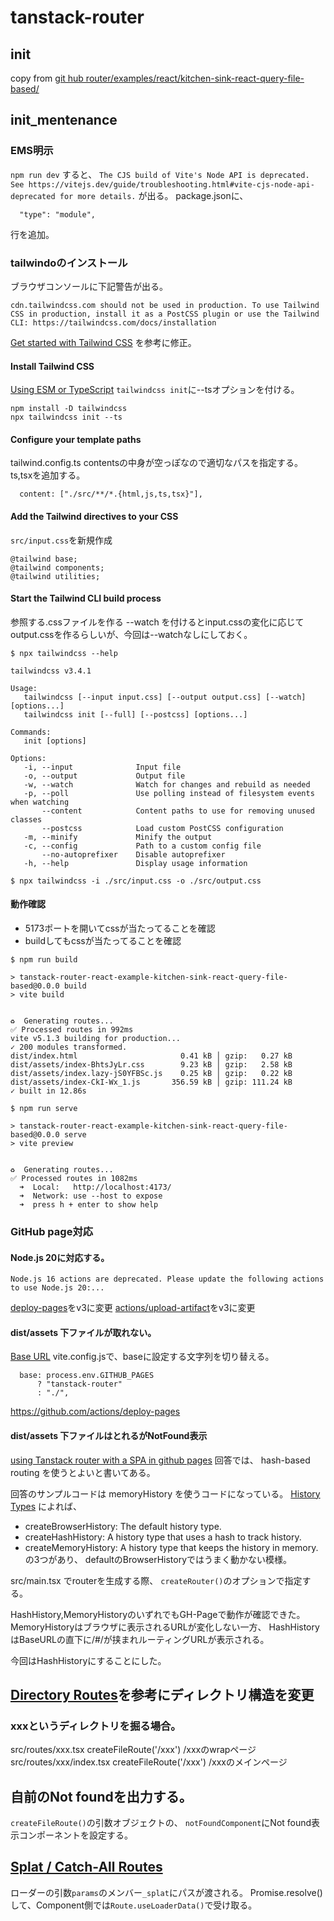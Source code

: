 # tanstack-router
## init
copy from [git hub router/examples/react/kitchen-sink-react-query-file-based/](https://github.com/TanStack/router/tree/main/examples/react/kitchen-sink-react-query-file-based)

## init_mentenance
### EMS明示
`npm run dev` すると、
`The CJS build of Vite's Node API is deprecated. See https://vitejs.dev/guide/troubleshooting.html#vite-cjs-node-api-deprecated for more details.`
が出る。
package.jsonに、
```
  "type": "module",
```
行を追加。
### tailwindoのインストール
ブラウザコンソールに下記警告が出る。
```
cdn.tailwindcss.com should not be used in production. To use Tailwind CSS in production, install it as a PostCSS plugin or use the Tailwind CLI: https://tailwindcss.com/docs/installation
```
[Get started with Tailwind CSS](https://tailwindcss.com/docs/installation) を参考に修正。
#### Install Tailwind CSS
[Using ESM or TypeScript](https://tailwindcss.com/docs/configuration#using-esm-or-type-script)
`tailwindcss init`に--tsオプションを付ける。
```
npm install -D tailwindcss
npx tailwindcss init --ts
```

#### Configure your template paths
tailwind.config.ts
contentsの中身が空っぽなので適切なパスを指定する。
ts,tsxを追加する。
```
  content: ["./src/**/*.{html,js,ts,tsx}"],
```

#### Add the Tailwind directives to your CSS
`src/input.css`を新規作成
```
@tailwind base;
@tailwind components;
@tailwind utilities;
```

#### Start the Tailwind CLI build process
参照する.cssファイルを作る
--watch を付けるとinput.cssの変化に応じてoutput.cssを作るらしいが、今回は--watchなしにしておく。
```
$ npx tailwindcss --help

tailwindcss v3.4.1

Usage:
   tailwindcss [--input input.css] [--output output.css] [--watch] [options...]
   tailwindcss init [--full] [--postcss] [options...]

Commands:
   init [options]

Options:
   -i, --input              Input file
   -o, --output             Output file
   -w, --watch              Watch for changes and rebuild as needed
   -p, --poll               Use polling instead of filesystem events when watching
       --content            Content paths to use for removing unused classes
       --postcss            Load custom PostCSS configuration
   -m, --minify             Minify the output
   -c, --config             Path to a custom config file
       --no-autoprefixer    Disable autoprefixer
   -h, --help               Display usage information

$ npx tailwindcss -i ./src/input.css -o ./src/output.css
```

#### 動作確認
- 5173ポートを開いてcssが当たってることを確認
- buildしてもcssが当たってることを確認
```
$ npm run build

> tanstack-router-react-example-kitchen-sink-react-query-file-based@0.0.0 build
> vite build


♻️  Generating routes...
✅ Processed routes in 992ms
vite v5.1.3 building for production...
✓ 200 modules transformed.
dist/index.html                       0.41 kB │ gzip:   0.27 kB
dist/assets/index-BhtsJyLr.css        9.23 kB │ gzip:   2.58 kB
dist/assets/index.lazy-jS0YFBSc.js    0.25 kB │ gzip:   0.22 kB
dist/assets/index-CkI-Wx_1.js       356.59 kB │ gzip: 111.24 kB
✓ built in 12.86s

$ npm run serve

> tanstack-router-react-example-kitchen-sink-react-query-file-based@0.0.0 serve
> vite preview


♻️  Generating routes...
✅ Processed routes in 1082ms
  ➜  Local:   http://localhost:4173/
  ➜  Network: use --host to expose
  ➜  press h + enter to show help

```


### GitHub page対応
#### Node.js 20に対応する。
```
Node.js 16 actions are deprecated. Please update the following actions to use Node.js 20:...
```
[deploy-pages](https://github.com/actions/deploy-pages)をv3に変更
[actions/upload-artifact](https://github.com/actions/upload-artifact)をv3に変更


#### dist/assets 下ファイルが取れない。
[Base URL](https://vite-plugin-ssr.com/base-url)
vite.config.jsで、baseに設定する文字列を切り替える。
```
  base: process.env.GITHUB_PAGES
      ? "tanstack-router"
      : "./",
```

https://github.com/actions/deploy-pages

#### dist/assets 下ファイルはとれるがNotFound表示
[using Tanstack router with a SPA in github pages](https://stackoverflow.com/questions/77466065/using-tanstack-router-with-a-spa-in-github-pages)
回答では、
hash-based routing を使うとよいと書いてある。

回答のサンプルコードは
memoryHistory を使うコードになっている。
[History Types](https://tanstack.com/router/v1/docs/framework/react/guide/history-types)
によれば、
- createBrowserHistory: The default history type.
- createHashHistory: A history type that uses a hash to track history.
- createMemoryHistory: A history type that keeps the history in memory.
の3つがあり、
defaultのBrowserHistoryではうまく動かない模様。

src/main.tsx
でrouterを生成する際、
`createRouter()`のオプションで指定する。

HashHistory,MemoryHistoryのいずれでもGH-Pageで動作が確認できた。
MemoryHistoryはブラウザに表示されるURLが変化しない一方、
HashHistoryはBaseURLの直下に/#/が挟まれルーティングURLが表示される。

今回はHashHistoryにすることにした。

## [Directory Routes](https://tanstack.com/router/latest/docs/framework/react/guide/route-trees#directory-routes)を参考にディレクトリ構造を変更
### xxxというディレクトリを掘る場合。
src/routes/xxx.tsx createFileRoute('/xxx') /xxxのwrapページ
src/routes/xxx/index.tsx createFileRoute('/xxx') /xxxのメインページ

## 自前のNot foundを出力する。
`createFileRoute()`の引数オブジェクトの、
`notFoundComponent`にNot found表示コンポーネントを設定する。

## [Splat / Catch-All Routes](https://tanstack.com/router/v1/docs/framework/react/guide/route-trees#splat--catch-all-routes)
ローダーの引数`params`のメンバー`_splat`にパスが渡される。
Promise.resolve()して、Component側では`Route.useLoaderData()`で受け取る。
